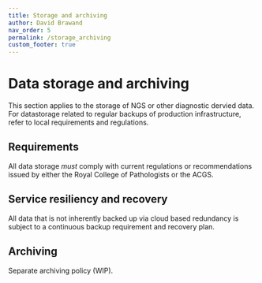 ```yaml
---
title: Storage and archiving
author: David Brawand
nav_order: 5
permalink: /storage_archiving
custom_footer: true
---
```

# Data storage and archiving
This section applies to the storage of NGS or other diagnostic dervied data. For datastorage related to regular backups of production infrastructure, refer to local requirements and regulations.

## Requirements
All data storage _must_ comply with current regulations or recommendations issued by either the Royal College of Pathologists or the ACGS.

## Service resiliency and recovery
All data that is not inherently backed up via cloud based redundancy is subject to a continuous backup requirement and recovery plan. 

## Archiving
Separate archiving policy (WIP).

